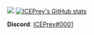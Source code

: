 ![](https://github-readme-stats.vercel.app/api?username=ICEPrey&count_private=true&show_icons=true&theme=tokyonight)
[![ICEPrey's GitHub stats](https://github-readme-stats.vercel.app/api?username=ICEPrey)](https://github.com/anuraghazra/github-readme-stats)

**Discord**: <a href="https://discord.com/users/256973318588989440/profile">ICEPrey#0001</a>
